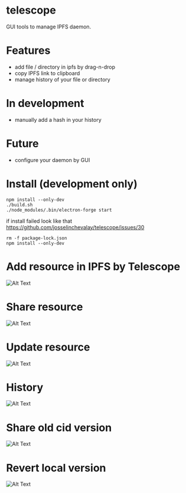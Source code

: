 # telescope

GUI tools to manage IPFS daemon.

# Features
* add file / directory in ipfs by drag-n-drop
* copy IPFS link to clipboard
* manage history of your file or directory


# In development
* manually add a hash in your history

# Future
* configure your daemon by GUI

# Install (development only)
```
npm install --only-dev
./build.sh 
./node_modules/.bin/electron-forge start
```
if install failed look like that https://github.com/josselinchevalay/telescope/issues/30 

```
rm -f package-lock.json
npm install --only-dev
```

# Add resource in IPFS by Telescope
![Alt Text](https://media.giphy.com/media/3o7aD4GugsHoa7plYY/giphy.gif)

# Share resource 
![Alt Text](https://media.giphy.com/media/3ohhwxwXgZs3Nv9mdW/giphy.gif)

# Update resource 
![Alt Text](https://media.giphy.com/media/l1J9AK7TMq3mh46Fa/giphy.gif)

# History 
![Alt Text](https://media.giphy.com/media/3ohhwMTn51CaekJZyU/giphy.gif)

# Share old cid version 
![Alt Text](https://media.giphy.com/media/l1J9wVfgMtqtgqZmE/giphy.gif)

# Revert local version
![Alt Text](https://media.giphy.com/media/l1J9Mwhe4fJzRgFG0/giphy.gif)
